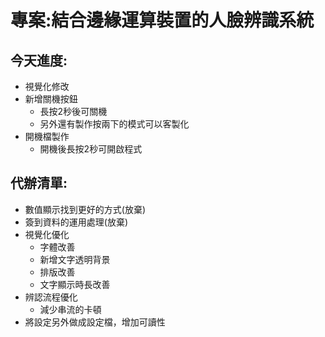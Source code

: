 # 專案:結合邊緣運算裝置的人臉辨識系統
## 今天進度:
* 視覺化修改
* 新增關機按鈕
  * 長按2秒後可關機
  * 另外還有製作按兩下的模式可以客製化
* 開機檔製作 
  * 開機後長按2秒可開啟程式
## 代辦清單:
* 數值顯示找到更好的方式(放棄)
* 簽到資料的運用處理(放棄)
* 視覺化優化
  * 字體改善
  * 新增文字透明背景
  * 排版改善
  * 文字顯示時長改善
* 辨認流程優化
  * 減少串流的卡頓
* 將設定另外做成設定檔，增加可讀性